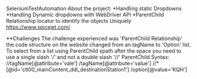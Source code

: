 SeleniumTestAutomation
About the project:
*Handling static Dropdowns
*Handling Dynamic dropdowns with WebDriver API
*ParentChild Relationship locator to identify the objects Uniquely
https://www.spicejet.com/

**Challenges
The challenge experienced was 'ParentChild Relationship' the code structure on the website changed from an <a/> tagName to 'Option' list.
To select from a list using ParentChild xpath after the space you need to use a single slash '/' and not a double slash '//'
ParentChild Syntax: 
//tagName[@attribute='vale'] /tagName[@attribute='value']
//*[@id='ctl00_mainContent_ddl_destinationStation1'] /option[@value='KQH']